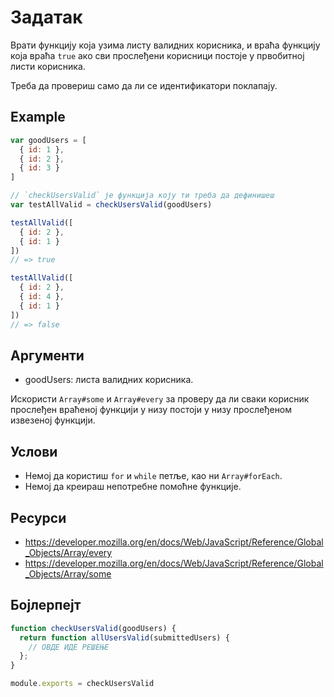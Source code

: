 # Задатак

Врати функцију која узима листу валидних корисника, и враћа функцију која враћа `true` ако сви прослеђени корисници постоје у првобитној листи корисника.

Треба да провериш само да ли се идентификатори поклапају.

## Example

```js
var goodUsers = [
  { id: 1 },
  { id: 2 },
  { id: 3 }
]

// `checkUsersValid` је функција коју ти треба да дефинишеш
var testAllValid = checkUsersValid(goodUsers)

testAllValid([
  { id: 2 },
  { id: 1 }
])
// => true

testAllValid([
  { id: 2 },
  { id: 4 },
  { id: 1 }
])
// => false
```

## Аргументи

* goodUsers: листа валидних корисника.

Искористи `Array#some` и `Array#every` за проверу да ли сваки корисник прослеђен враћеној функцији у низу постоји у низу прослеђеном извезеној функцији.

## Услови

* Немој да користиш `for` и `while` петље, као ни `Array#forEach`.
* Немој да креираш непотребне помоћне функције.

## Ресурси

* https://developer.mozilla.org/en/docs/Web/JavaScript/Reference/Global_Objects/Array/every
* https://developer.mozilla.org/en/docs/Web/JavaScript/Reference/Global_Objects/Array/some

## Бојлерпејт

```js
function checkUsersValid(goodUsers) {
  return function allUsersValid(submittedUsers) {
    // ОВДЕ ИДЕ РЕШЕЊЕ
  };
}

module.exports = checkUsersValid
```
